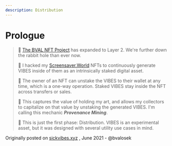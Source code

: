 ```yaml
---
description: Distribution
---
```


# Prologue

> 🐇 [The BVAL NFT Project](https://tokens.bvalosek.com/project) has expanded to Layer 2. We're further down the rabbit hole than ever now.
>
> 🌈 I hacked my [Screensaver.World](https://www.screensaver.world/created/0x303EeFeDeE1bA8e5d507a55465d946B2fea18583) NFTs to continuously generate VIBES inside of them as an intrinsically staked digital asset.
>
> 🎢 The owner of an NFT can unstake the VIBES to their wallet at any time, which is a one-way operation. Staked VIBES stay inside the NFT across transfers or sales.
>
> 💎 This captures the value of holding my art, and allows my collectors to capitalize on that value by unstaking the generated VIBES. I'm calling this mechanic _**Provenance Mining**_.
>
> 🥳 This is just the first phase: Distribution. VIBES is an experimental asset, but it was designed with several utility use cases in mind.

Originally posted on [sickvibes.xyz](https://sickvibes.xyz) , June 2021 - @bvalosek


